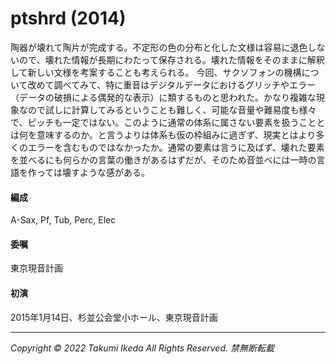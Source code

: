 # ptshrd (2014)

陶器が壊れて陶片が完成する。不定形の色の分布と化した文様は容易に退色しないので、壊れた情報が長期にわたって保存される。壊れた情報をそのままに解釈して新しい文様を考案することも考えられる。
今回、サクソフォンの機構について改めて調べてみて、特に重音はデジタルデータにおけるグリッチやエラー（データの破損による偶発的な表示）に類するものと思われた。かなり複雑な現象なので試しに計算してみるということも難しく、可能な音量や難易度も様々で、ピッチも一定ではない。このように通常の体系に属さない要素を扱うこととは何を意味するのか。と言うよりは体系も仮の枠組みに過ぎず、現実とはより多くのエラーを含むものではなかったか。通常の要素は言うに及ばず、壊れた要素を並べるにも何らかの言葉の働きがあるはずだが、そのため音並べには一時の言語を作っては壊すような感がある。

#### 編成
A-Sax, Pf, Tub, Perc, Elec
#### 委嘱
東京現音計画
#### 初演
2015年1月14日、杉並公会堂小ホール、東京現音計画

---
*Copyright © 2022 Takumi Ikeda All Rights Reserved. 禁無断転載*